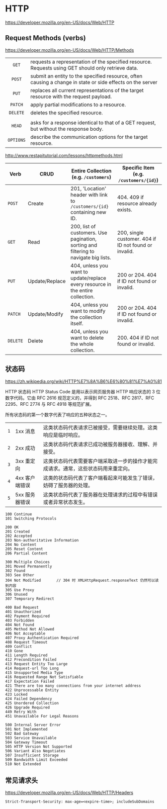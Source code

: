# HTTP

https://developer.mozilla.org/en-US/docs/Web/HTTP

## Request Methods (verbs)

https://developer.mozilla.org/en-US/docs/Web/HTTP/Methods  

|||
|:---------:|---------------------------------------------------------------------------------------------------------
| `GET`     | requests a representation of the specified resource. Requests using GET should only retrieve data.
| `POST`    | submit an entity to the specified resource, often causing a change in state or side effects on the server
| `PUT`     | replaces all current representations of the target resource with the request payload.
| `PATCH`   | apply partial modifications to a resource.
| `DELETE`  | deletes the specified resource.
||
| `HEAD`    | asks for a response identical to that of a GET request, but without the response body.
| `OPTIONS` | describe the communication options for the target resource.

http://www.restapitutorial.com/lessons/httpmethods.html

| Verb  | CRUD | Entire Collection (e.g. `/customers`) | Specific Item (e.g. `/customers/{id}`)
|-------|------|-------------------------------------|-----------------------------------------------
| `POST` | Create | 201, 'Location' header with link to `/customers/{id}` containing new ID. | 404. 409 if resource already exists.
| `GET`  | Read   | 200, list of customers. Use pagination, sorting and filtering to navigate big lists. | 200, single customer. 404 if ID not found or invalid.
| `PUT`  |  Update/Replace | 404, unless you want to update/replace every resource in the entire collection. | 200 or 204. 404 if ID not found or invalid.
| `PATCH`   | Update/Modify | 404, unless you want to modify the collection itself. | 200 or 204. 404 if ID not found or invalid.
| `DELETE`  | Delete | 404, unless you want to delete the whole collection. | 200. 404 if ID not found or invalid.


## 状态码

https://zh.wikipedia.org/wiki/HTTP%E7%8A%B6%E6%80%81%E7%A0%81   

HTTP 状态码 HTTP Status Code 是用以表示网页服务器 HTTP 响应状态的 3 位数字代码。它由 RFC 2616 规范定义的，并得到 RFC 2518、RFC 2817、RFC 2295、RFC 2774 与 RFC 4918 等规范扩展。

所有状态码的第一个数字代表了响应的五种状态之一。

||||
|-----|----------------|----------------------------------------------------------------------------------
| `1` | 1xx 消息       | 这类状态码代表请求已被接受，需要继续处理。这类响应是临时响应。
| `2` | 2xx 成功       | 这类状态码代表请求已成功被服务器接收、理解、并接受。
| `3` | 3xx 重定向     | 这类状态码代表需要客户端采取进一步的操作才能完成请求。通常，这些状态码用来重定向。
| `4` | 4xx 客户端错误 | 这类的状态码代表了客户端看起来可能发生了错误，妨碍了服务器的处理。
| `5` | 5xx 服务器错误 | 这类状态码代表了服务器在处理请求的过程中有错误或者异常状态发生。

```text
100 Continue
101 Switching Protocols

200 OK
201 Created
202 Accepted
203 Non-authoritative Information
204 No Content
205 Reset Content
206 Partial Content

300 Multiple Choices
301 Moved Permanently
302 Found
303 See Other
304 Not Modified       // 304 时 XMLHttpRequest.responseText 仍然可以读到内容
305 Use Proxy
306 Unused
307 Temporary Redirect

400 Bad Request
401 Unauthorized
402 Payment Required
403 Forbidden
404 Not Found
405 Method Not Allowed
406 Not Acceptable
407 Proxy Authentication Required
408 Request Timeout
409 Conflict
410 Gone
411 Length Required
412 Precondition Failed
413 Request Entity Too Large
414 Request-url Too Long
415 Unsupported Media Type
416 Requested Range Not Satisfiable
417 Expectation Failed
421 There are too many connections from your internet address
422 Unprocessable Entity
423 Locked
424 Failed Dependency
425 Unordered Collection
426 Upgrade Required
449 Retry With
451 Unavailable For Legal Reasons

500 Internal Server Error
501 Not Implemented
502 Bad Gateway
503 Service Unavailable
504 Gateway Timeout
505 HTTP Version Not Supported
506 Variant Also Negotiates
507 Insufficient Storage
509 Bandwidth Limit Exceeded
510 Not Extended
```


## 常见请求头

https://developer.mozilla.org/en-US/docs/Web/HTTP/Headers

```text
Strict-Transport-Security: max-age=<expire-time>; includeSubDomains
```